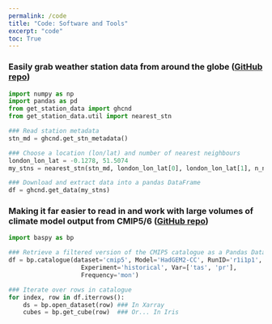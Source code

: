 ```yaml
---
permalink: /code
title: "Code: Software and Tools"
excerpt: "code"
toc: True
---
```


### Easily grab weather station data from around the globe ([GitHub repo](https://github.com/scott-hosking/get_station_data))

```python
import numpy as np
import pandas as pd
from get_station_data import ghcnd
from get_station_data.util import nearest_stn

### Read station metadata
stn_md = ghcnd.get_stn_metadata()

### Choose a location (lon/lat) and number of nearest neighbours
london_lon_lat = -0.1278, 51.5074
my_stns = nearest_stn(stn_md, london_lon_lat[0], london_lon_lat[1], n_neighbours=5 )

### Download and extract data into a pandas DataFrame
df = ghcnd.get_data(my_stns)
```

### Making it far easier to read in and work with large volumes of climate model output from CMIP5/6 ([GitHub repo](https://github.com/scott-hosking/baspy))

```python
import baspy as bp

### Retrieve a filtered version of the CMIP5 catalogue as a Pandas DataFrame
df = bp.catalogue(dataset='cmip5', Model='HadGEM2-CC', RunID='r1i1p1', 
                    Experiment='historical', Var=['tas', 'pr'], 
                    Frequency='mon')

### Iterate over rows in catalogue
for index, row in df.iterrows():
    ds = bp.open_dataset(row) ### In Xarray
    cubes = bp.get_cube(row)  ### Or... In Iris
```